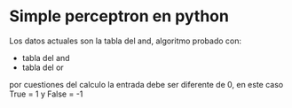 # Simple perceptron en python
Los datos actuales son la tabla del and, algoritmo probado con:
  * tabla del and
  * tabla del or

por cuestiones del calculo la entrada debe ser diferente de 0, 
en este caso True = 1  y False = -1